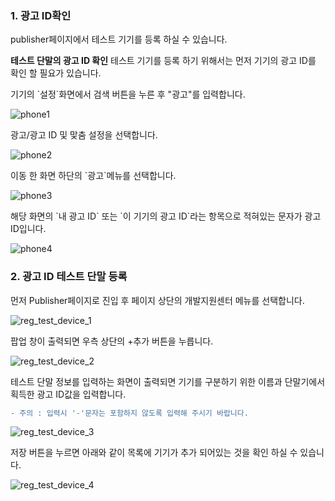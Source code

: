 ### 1. 광고 ID확인

publisher페이지에서 테스트 기기를 등록 하실 수 있습니다.

**테스트 단말의 광고 ID 확인**
테스트 기기를 등록 하기 위해서는 먼저 기기의 광고 ID를 확인 할 필요가 있습니다.

<p>기기의 `설정`화면에서 검색 버튼을 누른 후 "광고"를 입력합니다.</p>

![phone1](./img/phone_1.png)
<p>광고/광고 ID 및 맟춤 설정을 선택합니다.</p>

![phone2](./img/phone_2.png)
<p>이동 한 화면 하단의 `광고`메뉴를 선택합니다.</p>

![phone3](./img/phone_3.png)
<p>해당 화면의 `내 광고 ID` 또는 `이 기기의 광고 ID`라는 항목으로 적혀있는 문자가 광고 ID입니다.</p>

![phone4](./img/phone_4.png)

### 2. 광고 ID 테스트 단말 등록

<p>먼저 Publisher페이지로 진입 후 페이지 상단의 개발지원센터 메뉴를 선택합니다.</p>

![reg_test_device_1](./img/incentive_6.png)
<p>팝업 창이 출력되면 우측 상단의 +추가 버튼을 누릅니다.</p>

![reg_test_device_2](./img/reg_test_device_2.png)
<p>테스트 단말 정보를 입력하는 화면이 출력되면 기기를 구분하기 위한 이름과 단말기에서 획득한 광고 ID값을 입력합니다.</p>

```diff
- 주의 : 입력시 '-'문자는 포함하지 않도록 입력해 주시기 바랍니다.
```

![reg_test_device_3](./img/reg_test_device_3.png)
<p>저장 버튼을 누르면 아래와 같이 목록에 기기가 추가 되어있는 것을 확인 하실 수 있습니다.</p>

![reg_test_device_4](./img/reg_test_device_4.png)
